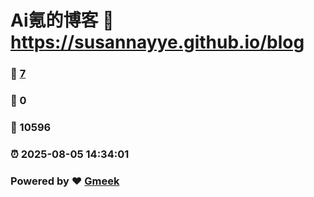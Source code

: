 # Ai氪的博客 :link: https://susannayye.github.io/blog 
### :page_facing_up: [7](https://susannayye.github.io/blog/tag.html) 
### :speech_balloon: 0 
### :hibiscus: 10596 
### :alarm_clock: 2025-08-05 14:34:01 
### Powered by :heart: [Gmeek](https://github.com/Meekdai/Gmeek)
